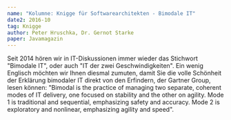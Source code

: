 ```yaml
---
name: "Kolumne: Knigge für Softwarearchitekten - Bimodale IT"
date2: 2016-10
tag: Knigge
author: Peter Hruschka, Dr. Gernot Starke
paper: Javamagazin
---
```

Seit 2014 hören wir in IT-Diskussionen immer wieder das Stichwort "Bimodale IT", oder auch "IT der zwei
Geschwindigkeiten". Ein wenig Englisch möchten wir Ihnen diesmal zumuten, damit Sie die volle Schönheit der Erklärung 
bimodaler IT direkt von den Erfindern, der Gartner Group, lesen können: "Bimodal is the practice of managing
two separate, coherent modes of IT delivery, one focused on stability and the other on agility.
Mode 1 is traditional and sequential, emphasizing safety and accuracy. Mode 2 is exploratory and nonlinear, 
emphasizing agility and speed". 